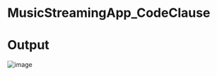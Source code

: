 # MusicStreamingApp_CodeClause
# Output
![image](https://github.com/NagmaniKumar2002/MusicStreamingApp_CodeClause/assets/139101358/39ab611f-9f22-4a39-9e47-fcf587fd3434)
